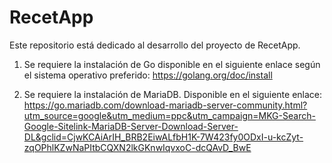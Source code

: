 ﻿# RecetApp
Este repositorio está dedicado al desarrollo del proyecto de RecetApp. 

1. Se requiere la instalación de Go disponible en el siguiente enlace según el sistema
operativo preferido: https://golang.org/doc/install

2. Se requiere la instalación de MariaDB. Disponible en el siguiente enlace: 
https://go.mariadb.com/download-mariadb-server-community.html?utm_source=google&utm_medium=ppc&utm_campaign=MKG-Search-Google-Sitelink-MariaDB-Server-Download-Server-DL&gclid=CjwKCAiArIH_BRB2EiwALfbH1K-7W423fy0ODxI-u-kcZyt-zqOPhlKZwNaPItbCQXN2lkGKnwIqvxoC-dcQAvD_BwE
